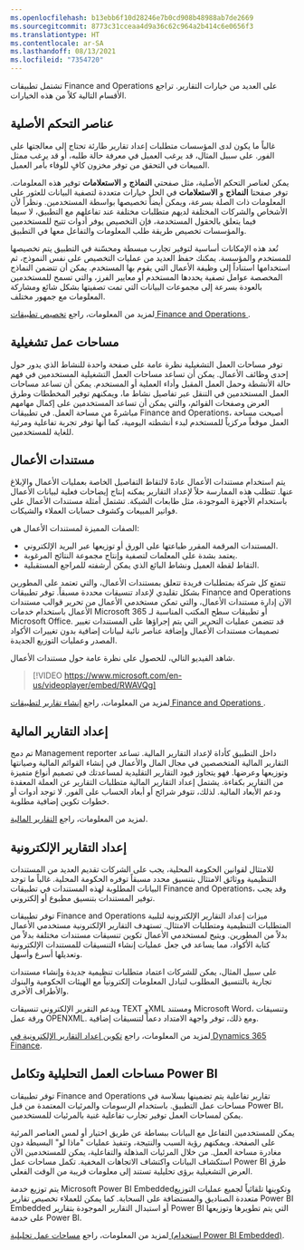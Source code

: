 ```yaml
---
ms.openlocfilehash: b13ebb6f10d28246e7b0cd908b48988ab7de2669
ms.sourcegitcommit: 8773c31cceaa4d9a36c62c964a2b414c6e0656f3
ms.translationtype: HT
ms.contentlocale: ar-SA
ms.lasthandoff: 08/13/2021
ms.locfileid: "7354720"
---
```

تشتمل تطبيقات Finance and Operations على العديد من خيارات التقارير. تراجع الأقسام التالية كلاً من هذه الخيارات.

## <a name="native-controls"></a>عناصر التحكم الأصلية

غالباً ما يكون لدى المؤسسات متطلبات إعداد تقارير طارئة تحتاج إلى معالجتها على الفور. على سبيل المثال، قد يرغب العميل في معرفة حالة طلبه، أو قد يرغب ممثل المبيعات في التحقق من توفر مخزون كافٍ للوفاء بأمر العميل.

يمكن لعناصر التحكم الأصلية، مثل صفحتي **النماذج** و **الاستعلامات** توفير هذه المعلومات. توفر صفحتا **النماذج** و **الاستعلامات** في الحل خيارات متعددة لتصفية البيانات للعثور على المعلومات ذات الصلة بسرعة، ويمكن أيضاً تخصيصها بواسطة المستخدمين. ونظراً لأن الأشخاص والشركات المختلفة لديهم متطلبات مختلفة عند تفاعلهم مع التطبيق، لا سيما فيما يتعلق بالحقول المستخدمة، فإن التخصيص يوفر أدوات تتيح للمستخدمين والمؤسسات تخصيص طريقة طلب المعلومات والتفاعل معها في التطبيق.

تُعد هذه الإمكانات أساسية لتوفير تجارب مبسطة ومحسّنة في التطبيق يتم تخصيصها للمستخدم والمؤسسة. يمكنك حفظ العديد من عمليات التخصيص على نفس النموذج، ثم استخدامها استناداً إلى وظيفة الأعمال التي يقوم بها المستخدم. يمكن أن تتضمن النماذج المخصصة عوامل تصفية يحددها المستخدم أو معايير الفرز، والتي تسمح للمستخدمين بالعودة بسرعة إلى مجموعات البيانات التي تمت تصفيتها بشكل شائع ومشاركة المعلومات مع جمهور مختلف.

لمزيد من المعلومات، راجع [تخصيص تطبيقات Finance and Operations ](/learn/modules/personalize-finance-operations/?azure-portal=true).

## <a name="operational-workspaces"></a>مساحات عمل تشغيلية

توفر مساحات العمل التشغيلية نظرة عامة على صفحة واحدة للنشاط الذي يدور حول إحدى وظائف الأعمال. يمكن أن تساعد مساحات العمل التشغيلية المستخدمين في فهم حالة الأنشطة وحمل العمل المقبل وأداء العملية أو المستخدم. يمكن أن تساعد مساحات العمل المستخدمين في التنقل عبر تفاصيل نشاط ما، ويمكنهم توفير المخططات وطرق العرض وصفحات القوائم، والتي يمكن أن تساعد المستخدمين على إكمال مهامهم مباشرةً من مساحة العمل. في تطبيقات Finance and Operations، أصبحت مساحة العمل موقعاً مركزياً للمستخدم لبدء أنشطته اليومية، كما أنها توفر تجربة تفاعلية ومرئية للغاية للمستخدمين.

## <a name="business-documents"></a>مستندات الأعمال

يتم استخدام مستندات الأعمال عادةً لالتقاط التفاصيل الخاصة بعمليات الأعمال والإبلاغ عنها. تتطلب هذه الممارسة حلاً لإعداد التقارير يمكنه إنتاج إيضاحات فعلية لبيانات الأعمال باستخدام الأجهزة الموجودة، مثل طابعات الشبكة. تشتمل أمثلة مستندات الأعمال على فواتير المبيعات وكشوف حسابات العملاء والشيكات.

الصفات المميزة لمستندات الأعمال هي:

- المستندات المرقمة المقرر طباعتها على الورق أو توزيعها عبر البريد الإلكتروني.
- يعتمد بشدة على المعلمات لتصفية وإنتاج مجموعة النتائج المرغوبة.
- التقاط لقطة العميل ونشاط البائع الذي يمكن أرشفته للمراجع المستقبلية.

تتمتع كل شركة بمتطلبات فريدة تتعلق بمستندات الأعمال، والتي تعتمد على المطورين بشكل تقليدي لإعداد تنسيقات محددة مسبقاً. توفر تطبيقات Finance and Operations الآن إدارة مستندات الأعمال، والتي تمكن مستخدمي الأعمال من تحرير قوالب مستندات الأعمال باستخدام خدمات Microsoft 365 أو تطبيقات سطح المكتب المناسبة لـ Microsoft Office. قد تتضمن عمليات التحرير التي يتم إجراؤها على المستندات تغيير تصميمات مستندات الأعمال وإضافة عناصر نائبة لبيانات إضافية بدون تغييرات الأكواد المصدر وعمليات التوزيع الجديدة.

شاهد الفيديو التالي، للحصول على نظرة عامة حول مستندات الأعمال.
> [!VIDEO https://www.microsoft.com/en-us/videoplayer/embed/RWAVQg]

لمزيد من المعلومات، راجع [إنشاء تقارير لتطبيقات Finance and Operations ](/learn/modules/build-reports-finance-operations/?azure-portal=true).

## <a name="financial-reporting"></a>إعداد التقارير المالية

تم دمج Management reporter داخل التطبيق كأداة لإعداد التقارير المالية. تساعد التقارير المالية المتخصصين في مجال المال والأعمال في إنشاء القوائم المالية وصيانتها وتوزيعها وعرضها. فهو يتجاوز قيود التقارير التقليدية لمساعدتك في تصميم أنواع متميزة من التقارير بكفاءة. يشتمل إعداد التقارير المالية متطلبات التقارير عن العملة المعقدة ودعم الأبعاد المالية. لذلك، تتوفر شرائح أو أبعاد الحساب على الفور. لا توجد أدوات أو خطوات تكوين إضافية مطلوبة.

لمزيد من المعلومات، راجع [التقارير المالية](/learn/modules/work-analytics-reporting-finance-operations/3-financial-reporting/?azure-portal=true).

## <a name="electronic-reporting"></a>إعداد التقارير الإلكترونية

للامتثال لقوانين الحكومة المحلية، يجب على الشركات تقديم العديد من المستندات التنظيمية ووثائق الامتثال بتنسيق محدد مسبقاً توفره الحكومة المحلية. غالباً ما توجد البيانات المطلوبة لهذه المستندات في تطبيقات Finance and Operations، وقد يجب توفير المستندات بتنسيق مطبوع أو إلكتروني.

توفر تطبيقات Finance and Operations ميزات إعداد التقارير الإلكترونية لتلبية المتطلبات التنظيمية ومتطلبات الامتثال. تستهدف التقارير الإلكترونية مستخدمي الأعمال بدلاً من المطورين. ويتيح لمستخدمي الأعمال تكوين تنسيقات مستندات مختلفة بدلاً من كتابة الأكواد، مما يساعد في جعل عمليات إنشاء التنسيقات للمستندات الإلكترونية وتعديلها أسرع وأسهل.

على سبيل المثال، يمكن للشركات اعتماد متطلبات تنظيمية جديدة وإنشاء مستندات تجارية بالتنسيق المطلوب لتبادل المعلومات إلكترونياً مع الهيئات الحكومية والبنوك والأطراف الأخرى.

ويدعم التقرير الإلكتروني تنسيقات TEXT وXML ومستند Microsoft Word، وتنسيقات ورقة عمل OPENXML. ومع ذلك، توفر واجهة الامتداد دعماً لتنسيقات إضافية.

لمزيد من المعلومات، راجع [تكوين إعداد التقارير الإلكترونية في Dynamics 365 Finance](/learn/modules/configure-electronic-reporting-finance-operations/?azure-portal=true).

## <a name="analytical-workspaces-and-power-bi-integration"></a>مساحات العمل التحليلية وتكامل Power BI

توفر تطبيقات Finance and Operations تقارير تفاعلية يتم تضمينها بسلاسة في مساحات عمل التطبيق. باستخدام الرسومات والمرئيات المعتمدة من قبل Power BI، يمكن لمساحات العمل توفير تجارب تفاعلية غنية بالمرئيات للمستخدمين.

يمكن للمستخدمين التفاعل مع البيانات ببساطة عن طريق اختيار أو لمس العناصر المرئية على الصفحة. ويمكنهم رؤية السبب والنتيجة، وتنفيذ عمليات "ماذا لو" البسيطة دون مغادرة مساحة العمل. من خلال المرئيات المذهلة والتفاعلية، يمكن للمستخدمين الآن استكشاف البيانات واكتشاف الاتجاهات المخفية. تكمل مساحات عمل Power BI طرق العرض التشغيلية برؤى تحليلية تستند إلى معلومات قريبة من الوقت الفعلي.

يتم توزيع خدمة Microsoft Power BI Embeddedوتكوينها تلقائياً لجميع عمليات التوزيع متعددة الصناديق والمستضافة على السحابة. كما يمكن للعملاء تخصيص تقارير Power BI Embedded أو استبدال التقارير الموجودة بتقارير  Power BI التي يتم تطويرها وتوزيعها على خدمة Power BI.

لمزيد من المعلومات، راجع [مساحات عمل تحليلية (استخدام Power BI Embedded)](/dynamics365/fin-ops-core/dev-itpro/analytics/embed-power-bi-workspaces?azure-portal=true&toc=/dynamics365/commerce/toc.json).
